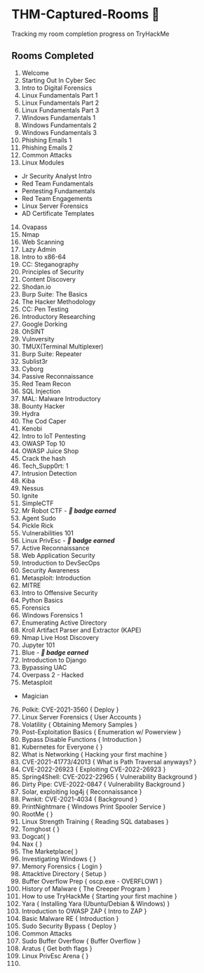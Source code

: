 # THM-Captured-Rooms 🚩
Tracking my room completion progress on TryHackMe 


## Rooms Completed 

1. Welcome
2. Starting Out In Cyber Sec
3. Intro to Digital Forensics
4. Linux Fundamentals Part 1 
5. Linux Fundamentals Part 2
6. Linux Fundamentals Part 3
7. Windows Fundamentals 1
8. Windows Fundamentals 2
9. Windows Fundamentals 3
10. Phishing Emails 1
11. Phishing Emails 2
12. Common Attacks 
13. Linux Modules
- Jr Security Analyst Intro
- Red Team Fundamentals
- Pentesting Fundamentals
- Red Team Engagements
- Linux Server Forensics
- AD Certificate Templates
14. Ovapass
15. Nmap
16. Web Scanning
17. Lazy Admin
18. Intro to x86-64
19. CC: Steganography
20. Principles of Security
21. Content Discovery
22. Shodan.io
23. Burp Suite: The Basics
24. The Hacker Methodology
25. CC: Pen Testing
26. Introductory Researching
27. Google Dorking
28. OhSINT
29. Vulnversity
30. TMUX(Terminal Multiplexer)
31. Burp Suite: Repeater
32. Sublist3r
33. Cyborg
34. Passive Reconnaissance
35. Red Team Recon
36. SQL Injection
37. MAL: Malware Introductory
38. Bounty Hacker
39. Hydra
40. The Cod Caper
41. Kenobi
42. Intro to IoT Pentesting
43. OWASP Top 10
44. OWASP Juice Shop
45. Crack the hash
46. Tech_Supp0rt: 1
47. Intrusion Detection
48. Kiba
49. Nessus
50. Ignite 
51. SimpleCTF
52. Mr Robot CTF - **_📛 badge earned_**
53. Agent Sudo
54. Pickle Rick 
55. Vulnerabilities 101
56. Linux PrivEsc - **_📛 badge earned_**
57. Active Reconnaissance
58. Web Application Security
59. Introduction to DevSecOps
60. Security Awareness 
61. Metasploit: Introduction
62. MITRE
63. Intro to Offensive Security
64. Python Basics
65. Forensics
66. Windows Forensics 1 
67. Enumerating Active Directory
68. Kroll Artifact Parser and Extractor (KAPE)
69. Nmap Live Host Discovery 
70. Jupyter 101 
71. Blue - **_📛 badge earned_**
72. Introduction to Django 
73. Bypassing UAC 
74. Overpass 2 - Hacked
75. Metasploit
- Magician
76. Polkit: CVE-2021-3560 { Deploy }
77. Linux Server Forensics { User Accounts }
78. Volatility { Obtaining Memory Samples }
79. Post-Exploitation Basics { Enumeration w/ Powerview }
80. Bypass Disable Functions { Introduction }
81. Kubernetes for Everyone { }
82. What is Networking { Hacking your first machine }
83. CVE-2021-41773/42013 { What is Path Traversal anyways? }
84. CVE-2022-26923 { Exploiting CVE-2022-26923 }
85. Spring4Shell: CVE-2022-22965 { Vulnerability Background }
86. Dirty Pipe: CVE-2022-0847 { Vulnerability Background }
87. Solar, exploiting log4j { Reconnaissance }
88. Pwnkit: CVE-2021-4034 { Background }
89. PrintNightmare { Windows Print Spooler Service }
90. RootMe {  }
91. Linux Strength Training { Reading SQL databases }
92. Tomghost {  }
93. Dogcat{  }
94. Nax {  }
95. The Marketplace{  }
96. Investigating Windows {  }
97. Memory Forensics { Login }
98. Attacktive Directory { Setup }
99. Buffer Overflow Prep { oscp.exe - OVERFLOW1 }
100. History of Malware { The Creeper Program }
101. How to use TryHackMe { Starting your first machine }
102. Yara {  Installing Yara (Ubuntu/Debian & Windows) }
103. Introduction to OWASP ZAP { Intro to ZAP }
104. Basic Malware RE { Introduction }
105. Sudo Security Bypass { Deploy }
106. Common Attacks
107. Sudo Buffer Overflow { Buffer Overflow }
108. Aratus { Get both flags }
109. Linux PrivEsc Arena { }
110. 

 


